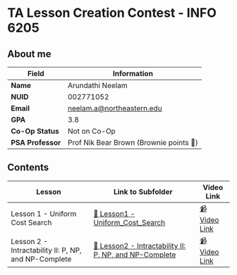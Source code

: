 # **TA Lesson Creation Contest - INFO 6205**

## About me

| Field            | Information            |
|------------------|------------------------|
| **Name**         | Arundathi Neelam       |
| **NUID**         | 002771052              |
| **Email**          | neelam.a@northeastern.edu                  |
| **GPA**          | 3.8                    |
| **Co-Op Status** | Not on Co-Op           |
| **PSA Professor**| Prof Nik Bear Brown    (Brownie points 🙌)  |

## **Contents**

| **Lesson**    | **Link to Subfolder**                                         | **Video Link**                |
|---------------|---------------------------------------------------------------|-------------------------------|
| Lesson 1 - Uniform Cost Search | [🔗 Lesson1 - Uniform_Cost_Search](Lesson_1_Uniform_Cost_Search) | [📹 Video Link](lesson1_video_link) |
| Lesson 2 - Intractability II: P, NP, and NP-Complete | [🔗 Lesson2 - Intractability II: P, NP, and NP-Complete](Lesson_2_Intractability_II_P_NP_and_NP-Complete) | [📹 Video Link](lesson2_video_link) |


